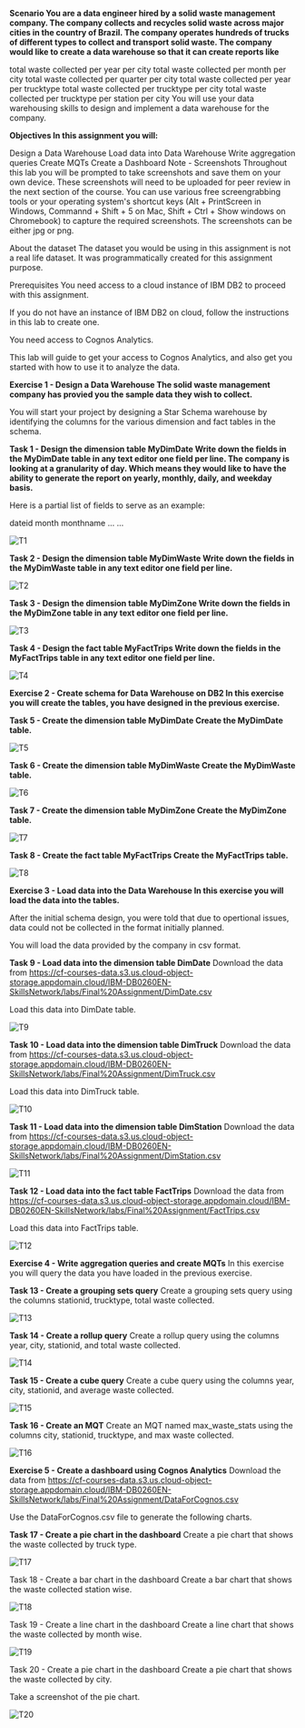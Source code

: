 **Scenario
You are a data engineer hired by a solid waste management company. The company collects and recycles solid waste across major cities in the country of Brazil. The company operates hundreds of trucks of different types to collect and transport solid waste. The company would like to create a data warehouse so that it can create reports like**

total waste collected per year per city
total waste collected per month per city
total waste collected per quarter per city
total waste collected per year per trucktype
total waste collected per trucktype per city
total waste collected per trucktype per station per city
You will use your data warehousing skills to design and implement a data warehouse for the company.

**Objectives
In this assignment you will:**

Design a Data Warehouse
Load data into Data Warehouse
Write aggregation queries
Create MQTs
Create a Dashboard
Note - Screenshots
Throughout this lab you will be prompted to take screenshots and save them on your own device. These screenshots will need to be uploaded for peer review in the next section of the course. You can use various free screengrabbing tools or your operating system's shortcut keys (Alt + PrintScreen in Windows, Commannd + Shift + 5 on Mac, Shift + Ctrl + Show windows on Chromebook) to capture the required screenshots. The screenshots can be either jpg or png.

About the dataset
The dataset you would be using in this assignment is not a real life dataset. It was programmatically created for this assignment purpose.

Prerequisites
You need access to a cloud instance of IBM DB2 to proceed with this assignment.

If you do not have an instance of IBM DB2 on cloud, follow the instructions in this lab to create one.

You need access to Cognos Analytics.

This lab will guide to get your access to Cognos Analytics, and also get you started with how to use it to analyze the data.

**Exercise 1 - Design a Data Warehouse
The solid waste management company has provied you the sample data they wish to collect.**



You will start your project by designing a Star Schema warehouse by identifying the columns for the various dimension and fact tables in the schema.

**Task 1 - Design the dimension table MyDimDate
Write down the fields in the MyDimDate table in any text editor one field per line. The company is looking at a granularity of day. Which means they would like to have the ability to generate the report on yearly, monthly, daily, and weekday basis.**

Here is a partial list of fields to serve as an example:

dateid
month
monthname
...
...

![T1](https://user-images.githubusercontent.com/121275064/231015581-187fdf87-75d0-45ac-b7b4-34037013cb9e.JPG)

**Task 2 - Design the dimension table MyDimWaste
Write down the fields in the MyDimWaste table in any text editor one field per line.**

![T2](https://user-images.githubusercontent.com/121275064/231015605-ae6cec53-7d41-49d4-9696-3bbe88d6a537.JPG)

**Task 3 - Design the dimension table MyDimZone
Write down the fields in the MyDimZone table in any text editor one field per line.**

![T3](https://user-images.githubusercontent.com/121275064/231015615-09ae2b84-1b7b-4d1d-a4d1-682d2ae76833.JPG)

**Task 4 - Design the fact table MyFactTrips
Write down the fields in the MyFactTrips table in any text editor one field per line.**

![T4](https://user-images.githubusercontent.com/121275064/231015625-e00a554a-a803-4d8b-ae6b-a1df30b80680.JPG)

**Exercise 2 - Create schema for Data Warehouse on DB2
In this exercise you will create the tables, you have designed in the previous exercise.**

**Task 5 - Create the dimension table MyDimDate
Create the MyDimDate table.**

![T5](https://user-images.githubusercontent.com/121275064/231015644-e9ca9f87-3517-4599-b3a5-f19a7a88ac87.JPG)

**Task 6 - Create the dimension table MyDimWaste
Create the MyDimWaste table.**

![T6](https://user-images.githubusercontent.com/121275064/231015775-7b223fb8-582a-483c-88a8-f344ce996fa8.JPG)

**Task 7 - Create the dimension table MyDimZone
Create the MyDimZone table.**

![T7](https://user-images.githubusercontent.com/121275064/231015797-e62bf5bf-28c1-48a9-8021-bcceb228c4ba.JPG)

**Task 8 - Create the fact table MyFactTrips
Create the MyFactTrips table.**

![T8](https://user-images.githubusercontent.com/121275064/231015804-cda2ca2b-85f3-46ed-8f9a-f650bd238821.JPG)

**Exercise 3 - Load data into the Data Warehouse
In this exercise you will load the data into the tables.**

After the initial schema design, you were told that due to opertional issues, data could not be collected in the format initially planned.

You will load the data provided by the company in csv format.

**Task 9 - Load data into the dimension table DimDate**
Download the data from https://cf-courses-data.s3.us.cloud-object-storage.appdomain.cloud/IBM-DB0260EN-SkillsNetwork/labs/Final%20Assignment/DimDate.csv

Load this data into DimDate table.

![T9](https://user-images.githubusercontent.com/121275064/231015857-7f56d08e-0344-46bc-8394-ee55c8c2a9d6.JPG)

**Task 10 - Load data into the dimension table DimTruck**
Download the data from https://cf-courses-data.s3.us.cloud-object-storage.appdomain.cloud/IBM-DB0260EN-SkillsNetwork/labs/Final%20Assignment/DimTruck.csv

Load this data into DimTruck table.

![T10](https://user-images.githubusercontent.com/121275064/231015865-2057e0ef-a70e-411b-bc36-36d6f4da79cc.JPG)

**Task 11 - Load data into the dimension table DimStation**
Download the data from https://cf-courses-data.s3.us.cloud-object-storage.appdomain.cloud/IBM-DB0260EN-SkillsNetwork/labs/Final%20Assignment/DimStation.csv

![T11](https://user-images.githubusercontent.com/121275064/231015878-5b64c595-4cc3-4ba3-81f5-22982b209c8c.JPG)


**Task 12 - Load data into the fact table FactTrips**
Download the data from https://cf-courses-data.s3.us.cloud-object-storage.appdomain.cloud/IBM-DB0260EN-SkillsNetwork/labs/Final%20Assignment/FactTrips.csv

Load this data into FactTrips table.

![T12](https://user-images.githubusercontent.com/121275064/231015903-cfcb377a-ba3d-43d5-a94b-4caf349665bb.JPG)

**Exercise 4 - Write aggregation queries and create MQTs**
In this exercise you will query the data you have loaded in the previous exercise.

**Task 13 - Create a grouping sets query**
Create a grouping sets query using the columns stationid, trucktype, total waste collected.

![T13](https://user-images.githubusercontent.com/121275064/231016002-105aa33b-3e67-4306-87dd-e935aa869404.JPG)

**Task 14 - Create a rollup query**
Create a rollup query using the columns year, city, stationid, and total waste collected.

![T14](https://user-images.githubusercontent.com/121275064/231016006-c6d3b943-b4f3-48f4-b132-1f8d3d91a100.JPG)

**Task 15 - Create a cube query**
Create a cube query using the columns year, city, stationid, and average waste collected.

![T15](https://user-images.githubusercontent.com/121275064/231016015-e8a064bd-48f5-4d3f-9867-e53caffb181d.JPG)

**Task 16 - Create an MQT**
Create an MQT named max_waste_stats using the columns city, stationid, trucktype, and max waste collected.

![T16](https://user-images.githubusercontent.com/121275064/231016022-4ef002f6-19ea-421b-a252-c51ba5c1acd5.JPG)

**Exercise 5 - Create a dashboard using Cognos Analytics**
Download the data from https://cf-courses-data.s3.us.cloud-object-storage.appdomain.cloud/IBM-DB0260EN-SkillsNetwork/labs/Final%20Assignment/DataForCognos.csv

Use the DataForCognos.csv file to generate the following charts.

**Task 17 - Create a pie chart in the dashboard**
Create a pie chart that shows the waste collected by truck type.

![T17](https://user-images.githubusercontent.com/121275064/231016126-be823c34-812c-42af-a7de-312e4eadcba5.JPG)

Task 18 - Create a bar chart in the dashboard
Create a bar chart that shows the waste collected station wise.

![T18](https://user-images.githubusercontent.com/121275064/231016131-2efc95e6-d1c0-47c5-8035-1c9b6c16bfe7.JPG)

Task 19 - Create a line chart in the dashboard
Create a line chart that shows the waste collected by month wise.

![T19](https://user-images.githubusercontent.com/121275064/231016136-8ab50cb1-fb8f-47e6-877a-aae9c5bd5127.JPG)

Task 20 - Create a pie chart in the dashboard
Create a pie chart that shows the waste collected by city.

Take a screenshot of the pie chart.

![T20](https://user-images.githubusercontent.com/121275064/231016146-3d423aad-4103-4e78-bb83-f2474d46097c.JPG)
